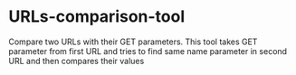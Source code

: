 # URLs-comparison-tool
Compare two URLs with their GET parameters. This tool takes GET parameter from first URL and tries to find same name parameter in second URL and then compares their values
